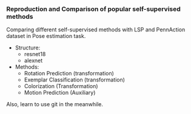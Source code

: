 ### Reproduction and Comparison of popular self-supervised methods
Comparing different self-supervised methods with LSP and PennAction dataset in Pose estimation task.

- Structure:
    - resnet18
    - alexnet
- Methods:
    - Rotation Prediction (transformation)
    - Exemplar Classification (transformation)
    - Colorization (Transformation)
    - Motion Prediction (Auxiliary)
    
Also, learn to use git in the meanwhile.
